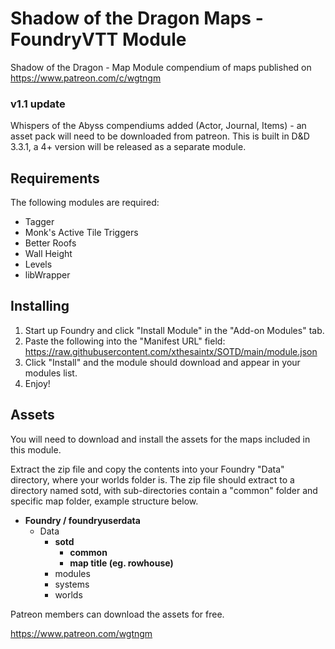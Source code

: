 # Shadow of the Dragon Maps - FoundryVTT Module
Shadow of the Dragon - Map Module compendium of maps published on https://www.patreon.com/c/wgtngm

### v1.1 update
Whispers of the Abyss compendiums added (Actor, Journal, Items) - an asset pack will need to be downloaded from patreon.
This is built in D&D 3.3.1, a 4+ version will be released as a separate module.

## Requirements
The following modules are required:
* Tagger
* Monk's Active Tile Triggers
* Better Roofs
* Wall Height
* Levels
* libWrapper

## Installing
1. Start up Foundry and click "Install Module" in the "Add-on Modules" tab.
2. Paste the following into the "Manifest URL" field: https://raw.githubusercontent.com/xthesaintx/SOTD/main/module.json
3. Click "Install" and the module should download and appear in your modules list.
4. Enjoy!

## Assets
You will need to download and install the assets for the maps included in this module.

Extract the zip file and copy the contents into your Foundry "Data" directory, where your worlds folder is.
The zip file should extract to a directory named sotd, with sub-directories contain a "common" folder and specific map folder, example structure below.

* **Foundry / foundryuserdata**
    * Data
        * **sotd**
            * **common**
            * **map title (eg. rowhouse)**
        * modules
        * systems
        * worlds

Patreon members can download the assets for free.

https://www.patreon.com/wgtngm

